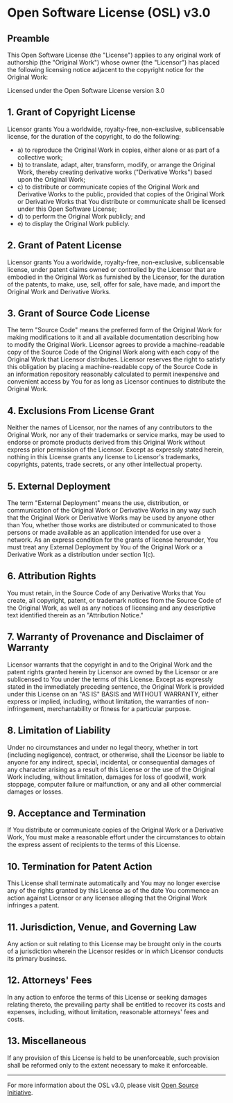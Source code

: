 
# Open Software License (OSL) v3.0

## Preamble

This Open Software License (the "License") applies to any original work of authorship (the "Original Work") whose owner (the "Licensor") has placed the following licensing notice adjacent to the copyright notice for the Original Work:

Licensed under the Open Software License version 3.0

## 1. Grant of Copyright License

Licensor grants You a worldwide, royalty-free, non-exclusive, sublicensable license, for the duration of the copyright, to do the following:
- a) to reproduce the Original Work in copies, either alone or as part of a collective work;
- b) to translate, adapt, alter, transform, modify, or arrange the Original Work, thereby creating derivative works ("Derivative Works") based upon the Original Work;
- c) to distribute or communicate copies of the Original Work and Derivative Works to the public, provided that copies of the Original Work or Derivative Works that You distribute or communicate shall be licensed under this Open Software License;
- d) to perform the Original Work publicly; and
- e) to display the Original Work publicly.

## 2. Grant of Patent License

Licensor grants You a worldwide, royalty-free, non-exclusive, sublicensable license, under patent claims owned or controlled by the Licensor that are embodied in the Original Work as furnished by the Licensor, for the duration of the patents, to make, use, sell, offer for sale, have made, and import the Original Work and Derivative Works.

## 3. Grant of Source Code License

The term "Source Code" means the preferred form of the Original Work for making modifications to it and all available documentation describing how to modify the Original Work. Licensor agrees to provide a machine-readable copy of the Source Code of the Original Work along with each copy of the Original Work that Licensor distributes. Licensor reserves the right to satisfy this obligation by placing a machine-readable copy of the Source Code in an information repository reasonably calculated to permit inexpensive and convenient access by You for as long as Licensor continues to distribute the Original Work.

## 4. Exclusions From License Grant

Neither the names of Licensor, nor the names of any contributors to the Original Work, nor any of their trademarks or service marks, may be used to endorse or promote products derived from this Original Work without express prior permission of the Licensor. Except as expressly stated herein, nothing in this License grants any license to Licensor's trademarks, copyrights, patents, trade secrets, or any other intellectual property.

## 5. External Deployment

The term "External Deployment" means the use, distribution, or communication of the Original Work or Derivative Works in any way such that the Original Work or Derivative Works may be used by anyone other than You, whether those works are distributed or communicated to those persons or made available as an application intended for use over a network. As an express condition for the grants of license hereunder, You must treat any External Deployment by You of the Original Work or a Derivative Work as a distribution under section 1(c).

## 6. Attribution Rights

You must retain, in the Source Code of any Derivative Works that You create, all copyright, patent, or trademark notices from the Source Code of the Original Work, as well as any notices of licensing and any descriptive text identified therein as an "Attribution Notice."

## 7. Warranty of Provenance and Disclaimer of Warranty

Licensor warrants that the copyright in and to the Original Work and the patent rights granted herein by Licensor are owned by the Licensor or are sublicensed to You under the terms of this License. Except as expressly stated in the immediately preceding sentence, the Original Work is provided under this License on an "AS IS" BASIS and WITHOUT WARRANTY, either express or implied, including, without limitation, the warranties of non-infringement, merchantability or fitness for a particular purpose.

## 8. Limitation of Liability

Under no circumstances and under no legal theory, whether in tort (including negligence), contract, or otherwise, shall the Licensor be liable to anyone for any indirect, special, incidental, or consequential damages of any character arising as a result of this License or the use of the Original Work including, without limitation, damages for loss of goodwill, work stoppage, computer failure or malfunction, or any and all other commercial damages or losses.

## 9. Acceptance and Termination

If You distribute or communicate copies of the Original Work or a Derivative Work, You must make a reasonable effort under the circumstances to obtain the express assent of recipients to the terms of this License.

## 10. Termination for Patent Action

This License shall terminate automatically and You may no longer exercise any of the rights granted by this License as of the date You commence an action against Licensor or any licensee alleging that the Original Work infringes a patent.

## 11. Jurisdiction, Venue, and Governing Law

Any action or suit relating to this License may be brought only in the courts of a jurisdiction wherein the Licensor resides or in which Licensor conducts its primary business.

## 12. Attorneys' Fees

In any action to enforce the terms of this License or seeking damages relating thereto, the prevailing party shall be entitled to recover its costs and expenses, including, without limitation, reasonable attorneys' fees and costs.

## 13. Miscellaneous

If any provision of this License is held to be unenforceable, such provision shall be reformed only to the extent necessary to make it enforceable.

---

For more information about the OSL v3.0, please visit [Open Source Initiative](https://opensource.org/licenses/OSL-3.0).
